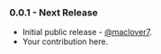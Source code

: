 ### 0.0.1 - Next Release

* Initial public release - [@maclover7](https://github.com/maclover7).
* Your contribution here.
